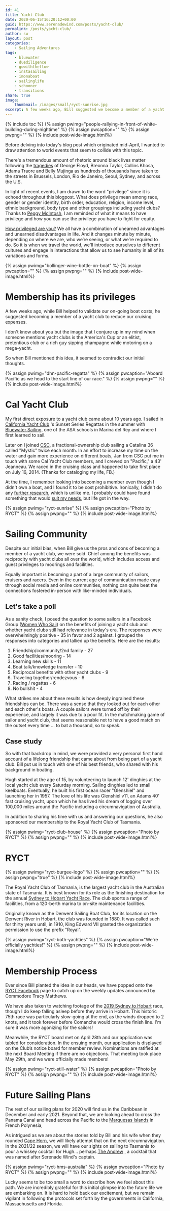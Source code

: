 ```yaml
---
id: 41
title: Yacht Club
date: 2020-06-15T16:20:12+00:00
guid: https://www.serenadewind.com/posts/yacht-club/
permalink: /posts/yacht-club/
author: sw
layout: post
categories:
    - Sailing Adventures
tags:
    - bluewater
    - duediligence
    - gowiththeflow
    - instasailing
    - imonaboat
    - sailinglife
    - schooner
    - transitions
share: true
image:
    thumbnail: /images/small/ryct-sunrise.jpg 
excerpt: A few weeks ago, Bill suggested we become a member of a yacht club to cut down on our cruising expenses. The image that I conjure up when someone mentions yacht clubs is an elitist club. However, we have come to learn that they come in all shapes and sizes. 
---
```

{% include toc %}
{% assign pwimg="people-rallying-in-front-of-white-building-during-nightime" %}
{% assign pwcaption="" %}
{% assign pwpng="" %}
{% include post-wide-image.html%}

Before delving into today's blog post which originated mid-April, I wanted to draw attention to world events that seem to collide with this topic.

There's a tremendous amount of rhetoric around black lives matter following the [tragedies](https://www.vox.com/2020/6/12/21285244/black-lives-matter-global-protests-george-floyd-uk-belgium) of George Floyd, Breonna Taylor, Collins Khosa, Adama Traore and Belly Mujinga as hundreds of thousands have taken to the streets in Brussels, London, Rio de Janeiro, Seoul, Sydney, and across the U.S.

In light of recent events, I am drawn to the word "privilege" since it is echoed throughout this blogpost. What does privilege mean among race, gender or gender identity, birth order, education, religion, income level, ethnic background, body type and other groupings including yacht clubs? Thanks to [Peggy McIntosh](https://www.ted.com/talks/peggy_mcintosh_how_to_recognize_your_white_privilege_and_use_it_to_fight_inequality?language=en "How to recognize your white privilege"), I am reminded of what it means to have privilege and how you can use the privilege you have to fight for equity.

[How privileged are you?](https://www.buzzfeed.com/regajha/how-privileged-are-you) We all have a combination of unearned advantages and unearned disadvantages in life. And it changes minute by minute, depending on where we are, who we’re seeing, or what we’re required to do. So it is when we travel the world, we'll introduce ourselves to different cultures and engage in interactions that allow us to see humanity in all of its variations and forms. 

{% assign pwimg="bollinger-wine-bottle-on-boat" %}
{% assign pwcaption="" %}
{% assign pwpng="" %}
{% include post-wide-image.html%}

# Membership has its privileges

A few weeks ago, while Bill helped to validate our on-going boat costs, he suggested becoming a member of a yacht club to reduce our cruising expenses.

I don't know about you but the image that I conjure up in my mind when someone mentions yacht clubs is the America's Cup or an elitist, pretentious club or a rich guy sipping champagne while motoring on a mega-yacht.

So when Bill mentioned this idea, it seemed to contradict our initial thoughts.

{% assign pwimg="dhn-pacific-regatta" %}
{% assign pwcaption="Aboard Pacific as we head to the start line of our race." %}
{% assign pwpng="" %}
{% include post-wide-image.html%}

# Cal Yacht Club

My first direct exposure to a yacht club came about 10 years ago. I sailed in [California Yacht Club](http://www.calyachtclub.com/) 's Sunset Series Regattas in the summer with [Bluewater Sailing](https://bluewatersailing.com/), one of the ASA schools in Marina del Rey and where I first learned to sail.

Later on I joined [CSC](http://www.californiasailingcoop.org/index.html), a fractional-ownership club sailing a Catalina 36 called "Mystic" twice each month. In an effort to increase my time on the water and gain more experience on different boats, Jan from CSC put me in touch with some Cal Yacht Club members, and I crewed on "Pacific," a 43' Jeanneau. We raced in the cruising class and happened to take first place on July 16, 2014. (Thanks for cataloging my life, FB.)

At the time, I remember looking into becoming a member even though I didn't own a boat, and I found it to be cost prohibitive. Ironically, I didn't do any [further research](https://www.yachtworld.com/research/how-to-find-the-right-yacht-club/), which is unlike me. I probably could have found something that would [suit my needs](https://www.investopedia.com/articles/wealth-management/121115/finding-right-yacht-club-quick-guide.asp), but life got in the way.

{% assign pwimg="ryct-sunrise" %}
{% assign pwcaption="Photo by RYCT" %}
{% assign pwpng="" %}
{% include post-wide-image.html%}


# Sailing Community

Despite our initial bias, when Bill give us the pros and cons of becoming a member of a yacht club, we were sold. Chief among the benefits was reciprocity with yacht clubs all over the world, which includes access and guest privileges to moorings and facilities.

Equally important is becoming a part of a large community of sailors, cruisers and racers. Even in the current age of communication made easy through social media and online communities, nothing can quite beat the connections fostered in-person with like-minded individuals.

## Let's take a poll

As a sanity check, I posed the question to some sailors in a Facebook Group ([Women Who Sail](https://www.facebook.com/WomenWhoSail/)) on the benefits of joining a yacht club and whether yacht clubs still had relevance in today's era. The responses were overwhelmingly positive - 35 in favor and 2 against. I grouped the responses into categories and tallied up the benefits. Here are the results:

1.  Friendship/community/2nd family - 27
2.  Good facilities/mooring - 14
3.  Learning new skills - 11
4.  Boat talk/knowledge transfer - 10
5.  Reciprocal benefits with other yacht clubs - 9
6.  Traveling together/rendezvous - 6
7.  Racing / regattas - 6
8.  No bullshit - 4

What strikes me about these results is how deeply ingrained these friendships can be. There was a sense that they looked out for each other and each other's boats. A couple sailors were turned off by their experience, and largely it was due to a poor fit. In the matchmaking game of sailor and yacht club, that seems reasonable not to have a good match on the outset every time ... to bat a thousand, so to speak.

## Case study

So with that backdrop in mind, we were provided a very personal first hand account of a lifelong friendship that came about from being part of a yacht club. Bill put us in touch with one of his best friends, who shared with his background in boating.

Hugh started at the age of 15, by volunteering to launch 12' dinghies at the local yacht club every Saturday morning. Sailing dinghies led to small keelboats. Eventually, he built his first ocean racer "Glenshiel" and launching her in 1957. The love of his life was Glenshiel v11, an Adams 40' fast cruising yacht, upon which he has lived his dream of logging over 100,000 miles around the Pacific including a circumnavigation of Australia.

In addition to sharing his time with us and answering our questions, he also sponsored our membership to the Royal Yacht Club of Tasmania.

{% assign pwimg="ryct-club-house" %}
{% assign pwcaption="Photo by RYCT" %}
{% assign pwpng="" %}
{% include post-wide-image.html%}


# RYCT

{% assign pwimg="ryct-burgee-logo" %}
{% assign pwcaption="" %}
{% assign pwpng="true" %}
{% include post-wide-image.html%}


The Royal Yacht Club of Tasmania, is the largest yacht club in the Australian state of Tasmania. It is best known for its role as the finishing destination for the annual [Sydney to Hobart Yacht Race](https://rolexsydneyhobart.com/). The club sports a range of facilities, from a 120-berth marina to on-site maintenance facilities.

Originally known as the Derwent Sailing Boat Club, for its location on the Derwent River in Hobart, the club was founded in 1880. It was called such for thirty years until, in 1910, King Edward VII granted the organization permission to use the prefix "Royal".

{% assign pwimg="ryct-both-yachties" %}
{% assign pwcaption="We're officially yachties!" %}
{% assign pwpng="" %}
{% include post-wide-image.html%}


# Membership Process

Ever since Bill planted the idea in our heads, we have popped onto the [RYCT Facebook](https://www.facebook.com/RoyalYachtClubTasmania/) page to catch up on the weekly updates announced by Commodore Tracy Matthews.

We have also taken to watching footage of the [2019 Sydney to Hobart](https://www.youtube.com/watch?v=ueVM-6PuHr0) race, though I do keep falling asleep before they arrive in Hobart. This historic 75th race was particularly slow-going at the end, as the winds dropped to 2 knots, and it took forever before Comanche would cross the finish line. I'm sure it was more agonizing for the sailors!

Meanwhile, the RYCT board met on April 28th and our application was tabled for consideration. In the ensuing month, our application is displayed on the Club’s notice board for member review. Nominations are ratified at the next Board Meeting if there are no objections. That meeting took place May 29th, and we were officially made members!

{% assign pwimg="ryct-still-water" %}
{% assign pwcaption="Photo by RYCT" %}
{% assign pwpng="" %}
{% include post-wide-image.html%}


# Future Sailing Plans

The rest of our sailing plans for 2020 will find us in the Caribbean in December and early 2021. Beyond that, we are looking ahead to cross the Panama Canal and head across the Pacific to the [Marquesas Islands](https://www.yachtingworld.com/cruising/how-to-sail-across-the-pacific-119196) in French Polynesia,

As intrigued as we are about the stories told by Bill and his wife when they rounded [Cape Horn](/posts/project-slocum-part-4/), we will likely attempt that on the next circumnavigation. In the 2021/22 season, we will have our sights on sailing to Tasmania to pour a whiskey cocktail for Hugh... perhaps [The Andrew](/posts/happy-birthday/) , a cocktail that was named after Serenade Wind's captain.

{% assign pwimg="ryct-hms-australia" %}
{% assign pwcaption="Photo by RYCT" %}
{% assign pwpng="" %}
{% include post-wide-image.html%}

Lucky seems to be too small a word to describe how we feel about this path. We are incredibly grateful for this initial glimpse into the future life we are embarking on. It is hard to hold back our excitement, but we remain vigilant in following the protocols set forth by the governments in California, Massachusetts and Florida.
